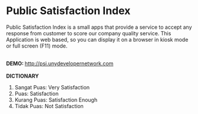 # Public Satisfaction Index
Public Satisfaction Index is a small apps that provide a service to accept any response from customer to score our company quality service. This Application is web based, so you can display it on a browser in kiosk mode or full screen (F11) mode. 

<br/><strong>DEMO: </strong>http://psi.unydevelopernetwork.com
<br/>
<br/>
<strong>DICTIONARY</strong>
<ol>
<li>Sangat Puas: Very Satisfaction</li>
<li>Puas: Satisfaction</li>
<li>Kurang Puas: Satisfaction Enough</li>
<li>Tidak Puas: Not Satisfaction</li>
</ol>

